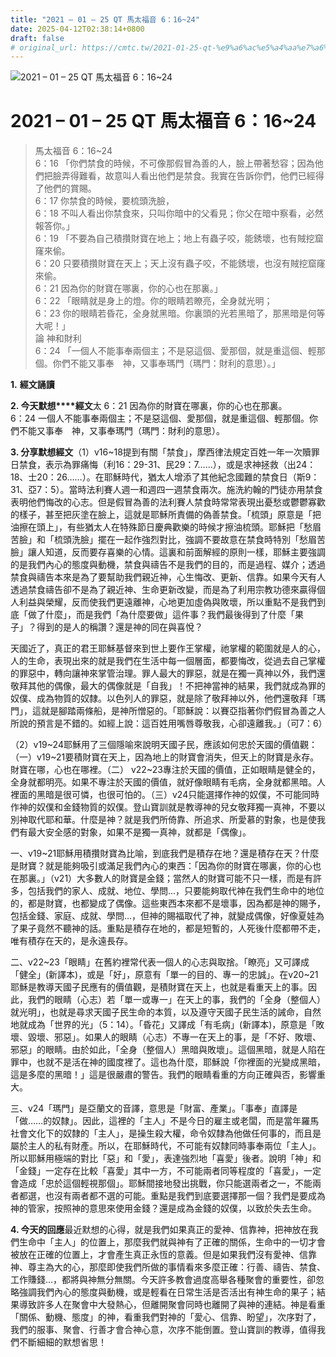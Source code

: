 ```yaml
---
title: "2021 – 01 – 25 QT 馬太福音 6：16~24"
date: 2025-04-12T02:38:14+0800
draft: false
# original_url: https://cmtc.tw/2021-01-25-qt-%e9%a6%ac%e5%a4%aa%e7%a6%8f%e9%9f%b3-6%ef%bc%9a1624
---
```


![2021 – 01 – 25 QT 馬太福音 6：16~24](/images/qt.jpg   "2021 – 01 – 25 QT 馬太福音 6：16~24")

# 2021 – 01 – 25 QT 馬太福音 6：16~24

> 馬太福音 6：16~24  
> 6：16 「你們禁食的時候，不可像那假冒為善的人，臉上帶著愁容；因為他們把臉弄得難看，故意叫人看出他們是禁食。我實在告訴你們，他們已經得了他們的賞賜。  
> 6：17 你禁食的時候，要梳頭洗臉，  
> 6：18 不叫人看出你禁食來，只叫你暗中的父看見；你父在暗中察看，必然報答你。」  
> 6：19 「不要為自己積攢財寶在地上；地上有蟲子咬，能銹壞，也有賊挖窟窿來偷。  
> 6：20 只要積攢財寶在天上；天上沒有蟲子咬，不能銹壞，也沒有賊挖窟窿來偷。  
> 6：21 因為你的財寶在哪裏，你的心也在那裏。」  
> 6：22 「眼睛就是身上的燈。你的眼睛若瞭亮，全身就光明；  
> 6：23 你的眼睛若昏花，全身就黑暗。你裏頭的光若黑暗了，那黑暗是何等大呢！」  
> 論 神和財利  
> 6：24 「一個人不能事奉兩個主；不是惡這個、愛那個，就是重這個、輕那個。你們不能又事奉　神，又事奉瑪門（瑪門：財利的意思）。」

**1.** **經文誦讀**

**2. 今天默想****經文**太 6：21 因為你的財寶在哪裏，你的心也在那裏。  
6：24 一個人不能事奉兩個主；不是惡這個、愛那個，就是重這個、輕那個。你們不能又事奉　神，又事奉瑪門（瑪門：財利的意思）。

**3. 分享默想經文**（1）v16~18提到有關「禁食」，摩西律法規定百姓一年一次贖罪日禁食，表示為罪痛悔（利16：29-31、民29：7……），或是求神拯救（出24：18、士20：26……）。在耶穌時代，猶太人增添了其他紀念國難的禁食日（斯9：31、亞7：5）。當時法利賽人週一和週四一週禁食兩次。施洗約翰的門徒亦用禁食表明他們悔改的心志。但是假冒為善的法利賽人禁食時常常表現出憂愁或鬱鬱寡歡的樣子，甚至把灰塗在臉上，這就是耶穌所責備的偽善禁食。「梳頭」原意是「把油擦在頭上」，有些猶太人在特殊節日慶典歡樂的時候才擦油梳頭。耶穌把「愁眉苦臉」和「梳頭洗臉」擺在一起作強烈對比，強調不要故意在禁食時特別「愁眉苦臉」讓人知道，反而要存喜樂的心情。這裏和前面解經的原則一樣，耶穌主要強調的是我們內心的態度與動機，禁食與禱告不是我們的目的，而是過程、媒介；透過禁食與禱告本來是為了要幫助我們親近神，心生悔改、更新、信靠。如果今天有人透過禁食禱告卻不是為了親近神、生命更新改變，而是為了利用宗教功德來贏得個人利益與榮耀，反而使我們更遠離神，心地更加虛偽與敗壞，所以重點不是我們到底「做了什麼」，而是我們「為什麼要做」這件事？我們最後得到了什麼「果子」？得到的是人的稱讚？還是神的同在與喜悅？

天國近了，真正的君王耶穌基督來到世上要作王掌權，祂掌權的範圍就是人的心，人的生命，表現出來的就是我們在生活中每一個層面，都要悔改，從過去自己掌權的罪惡中，轉向讓神來掌管治理。罪人最大的罪惡，就是在獨一真神以外，我們還敬拜其他的偶像，最大的偶像就是「自我」！不把神當神的結果，我們就成為罪的奴僕、成為物質的奴隸。以色列人的罪惡，就是除了敬拜神以外，他們還敬拜「瑪門」，這就是腳踏兩條船，是神所憎惡的。「耶穌說：以賽亞指著你們假冒為善之人所說的預言是不錯的。如經上說：這百姓用嘴唇尊敬我，心卻遠離我。」（可7：6）

（2）v19~24耶穌用了三個隱喻來說明天國子民，應該如何忠於天國的價值觀：（一）v19~21要積財寶在天上，因為地上的財寶會消失，但天上的財寶是永存。財寶在哪，心也在哪裡。（二） v22~23專注於天國的價值，正如眼睛是健全的，全身就都明亮。如果不專注於天國的價值，就好像眼睛有毛病，全身就都黑暗。人裡面的黑暗是很可憐，也很可怕的。（三）v24只能選擇作神的奴僕，不可能同時作神的奴僕和金錢物質的奴僕。登山寶訓就是教導神的兒女敬拜獨一真神，不要以別神取代耶和華。什麼是神？就是我們所倚靠、所追求、所愛慕的對象，也是使我們有最大安全感的對象，如果不是獨一真神，就都是「偶像」。

一、v19~21耶穌用積攢財寶為比喻，到底我們是積存在地？還是積存在天？什麼是財寶？就是能夠吸引或滿足我們內心的東西：「因為你的財寶在哪裏，你的心也在那裏。」（v21）大多數人的財寶是金錢；當然人的財寶可能不只一樣，而是有許多，包括我們的家人、成就、地位、學問…，只要能夠取代神在我們生命中的地位的，都是財寶，也都變成了偶像。這些東西本來都不是壞事，因為都是神的賜予，包括金錢、家庭、成就、學問…，但神的賜福取代了神，就變成偶像，好像夏娃為了果子竟然不聽神的話。重點是積存在地的，都是短暫的，人死後什麼都帶不走，唯有積存在天的，是永遠長存。

二、v22~23「眼睛」在舊約裡常代表一個人的心志與取捨。「瞭亮」又可譯成「健全」(新譯本)，或是「好」，原意有「單一的目的、專一的忠誠」。在v20~21耶穌是教導天國子民應有的價值觀，是積財寶在天上，也就是看重天上的事。因此，我們的眼睛（心志）若「單一或專一」在天上的事，我們的「全身（整個人）就光明」，也就是尋求天國子民生命的本質，以及遵守天國子民生活的誡命，自然地就成為「世界的光」（5：14）。「昏花」又譯成「有毛病」(新譯本)，原意是「敗壞、毀壞、邪惡」。如果人的眼睛（心志）不專一在天上的事，是「不好、敗壞、邪惡」的眼睛。由於如此，「全身（整個人）黑暗與敗壞」。這個黑暗，就是人陷在罪中，也就不是活在神的國度裡了。這也為什麼，耶穌說「你裡面的光變成黑暗，這是多麼的黑暗！」這是很嚴肅的警告。我們的眼睛看重的方向正確與否，影響重大。

三、v24「瑪門」是亞蘭文的音譯，意思是「財富、產業」。「事奉」直譯是「做……的奴隸」。因此，這裡的「主人」不是今日的雇主或老闆，而是當年羅馬社會文化下的奴隸的「主人」，是操生殺大權，命令奴隸為他做任何事的，而且是屬於主人的私有財產。所以，在耶穌時代，不可能有奴隸同時事奉兩位「主人」。所以耶穌用極端的對比「惡」和「愛」，表達強烈地「喜愛」後者。說明「神」和「金錢」一定存在比較「喜愛」其中一方，不可能兩者同等程度的「喜愛」，一定會造成「忠於這個輕視那個」。耶穌間接地發出挑戰，你只能選兩者之一，不能兩者都選，也沒有兩者都不選的可能。重點是我們到底要選擇那一個？我們是要成為神的管家，按照神的意思來使用金錢？還是成為金錢的奴僕，以致於失去生命。

**4. 今天的回應**最近默想的心得，就是我們如果真正的愛神、信靠神，把神放在我們生命中「主人」的位置上，那麼我們就與神有了正確的關係，生命中的一切才會被放在正確的位置上，才會產生真正永恆的意義。但是如果我們沒有愛神、信靠神、尊主為大的心，那麼即使我們所做的事情看來多麼正確：行善、禱告、禁食、工作賺錢…，都將與神無分無關。今天許多教會過度高舉各種聚會的重要性，卻忽略強調我們內心的態度與動機，或是輕看在日常生活是否活出有神生命的果子；結果導致許多人在聚會中大發熱心，但離開聚會同時也離開了與神的連結。神是看重「關係、動機、態度」的神，看重我們對神的「愛心、信靠、盼望」，次序對了，我們的服事、聚會、行善才會合神心意，次序不能倒置。登山寶訓的教導，值得我們不斷細細的默想省思！
